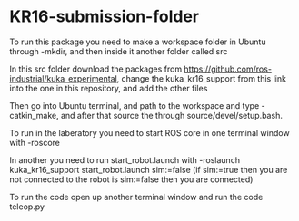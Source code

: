 # KR16-submission-folder

To run this package you need to make a workspace folder in Ubuntu through -mkdir, and then inside it another folder called src

In this src folder download the packages from https://github.com/ros-industrial/kuka_experimental, change the kuka_kr16_support from this link into the one in this repository, and add the other files

Then go into Ubuntu terminal, and path to the workspace and type -catkin_make, and after that source the through source/devel/setup.bash.

To run in the laberatory you need to start ROS core in one terminal window with -roscore

In another you need to run start_robot.launch with -roslaunch kuka_kr16_support start_robot.launch sim:=false (if sim:=true then you are not connected to the robot is sim:=false then you are connected)

To run the code open up another terminal window and run the code teleop.py
